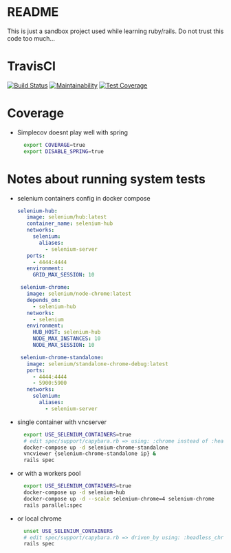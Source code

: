 # README

This is just a sandbox project used while learning ruby/rails. Do not trust this code too much...

# TravisCI

[![Build Status](https://travis-ci.com/cfroehli/tutor_scheduler.svg?branch=master)](https://travis-ci.com/cfroehli/tutor_scheduler)
[![Maintainability](https://api.codeclimate.com/v1/badges/fb03e1f419e99246b69c/maintainability)](https://codeclimate.com/github/cfroehli/tutor_scheduler/maintainability)
[![Test Coverage](https://api.codeclimate.com/v1/badges/fb03e1f419e99246b69c/test_coverage)](https://codeclimate.com/github/cfroehli/tutor_scheduler/test_coverage)

# Coverage

  * Simplecov doesnt play well with spring
    ~~~bash
      export COVERAGE=true
      export DISABLE_SPRING=true
    ~~~

# Notes about running system tests

  * selenium containers config in docker compose
    ~~~yaml
    selenium-hub:
       image: selenium/hub:latest
       container_name: selenium-hub
       networks:
         selenium:
           aliases:
             - selenium-server
       ports:
         - 4444:4444
       environment:
         GRID_MAX_SESSION: 10

     selenium-chrome:
       image: selenium/node-chrome:latest
       depends_on:
         - selenium-hub
       networks:
         - selenium
       environment:
         HUB_HOST: selenium-hub
         NODE_MAX_INSTANCES: 10
         NODE_MAX_SESSION: 10

     selenium-chrome-standalone:
       image: selenium/standalone-chrome-debug:latest
       ports:
         - 4444:4444
         - 5900:5900
       networks:
         selenium:
           aliases:
             - selenium-server
     ~~~

   * single container with vncserver
     ~~~bash
       export USE_SELENIUM_CONTAINERS=true
       # edit spec/support/capybara.rb => using: :chrome instead of :headless_chrome
       docker-compose up -d selenium-chrome-standalone
       vncviewer {selenium-chrome-standalone ip} &
       rails spec
     ~~~

   * or with a workers pool
     ~~~bash
       export USE_SELENIUM_CONTAINERS=true
       docker-compose up -d selenium-hub
       docker-compose up -d --scale selenium-chrome=4 selenium-chrome
       rails parallel:spec
     ~~~

   * or local chrome
     ~~~bash
       unset USE_SELENIUM_CONTAINERS
       # edit spec/support/capybara.rb => driven_by using: :headless_chrome or :chrome
       rails spec
     ~~~
